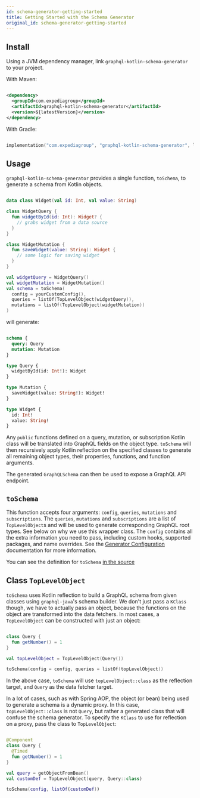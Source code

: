 ```yaml
---
id: schema-generator-getting-started
title: Getting Started with the Schema Generator
original_id: schema-generator-getting-started
---
```

## Install

Using a JVM dependency manager, link `graphql-kotlin-schema-generator` to your project.

With Maven:

```xml

<dependency>
  <groupId>com.expediagroup</groupId>
  <artifactId>graphql-kotlin-schema-generator</artifactId>
  <version>${latestVersion}</version>
</dependency>

```

With Gradle:

```kotlin

implementation("com.expediagroup", "graphql-kotlin-schema-generator", latestVersion)

```

## Usage

`graphql-kotlin-schema-generator` provides a single function, `toSchema`, to generate a schema from Kotlin objects.

```kotlin

data class Widget(val id: Int, val value: String)

class WidgetQuery {
  fun widgetById(id: Int): Widget? {
    // grabs widget from a data source
  }
}

class WidgetMutation {
  fun saveWidget(value: String): Widget {
    // some logic for saving widget
  }
}

val widgetQuery = WidgetQuery()
val widgetMutation = WidgetMutation()
val schema = toSchema(
  config = yourCustomConfig(),
  queries = listOf(TopLevelObject(widgetQuery)),
  mutations = listOf(TopLevelObject(widgetMutation))
)

```

will generate:

```graphql

schema {
  query: Query
  mutation: Mutation
}

type Query {
  widgetById(id: Int!): Widget
}

type Mutation {
  saveWidget(value: String!): Widget!
}

type Widget {
  id: Int!
  value: String!
}

```

Any `public` functions defined on a query, mutation, or subscription Kotlin class will be translated into GraphQL fields on the object
type. `toSchema` will then recursively apply Kotlin reflection on the specified classes to generate all
remaining object types, their properties, functions, and function arguments.

The generated `GraphQLSchema` can then be used to expose a GraphQL API endpoint.

## `toSchema`

This function accepts four arguments: `config`, `queries`, `mutations` and `subscriptions`. The `queries`, `mutations`
and `subscriptions` are a list of `TopLevelObject`s and will be used to generate corresponding GraphQL root types. See
below on why we use this wrapper class. The `config` contains all the extra information you need to pass, including
custom hooks, supported packages, and name overrides. See the [Generator Configuration](./customizing-schemas/generator-config.md) documentation for more information.

You can see the definition for `toSchema` [in the
source](https://github.com/ExpediaGroup/graphql-kotlin/blob/master/generator/graphql-kotlin-schema-generator/src/main/kotlin/com/expediagroup/graphql/generator/toSchema.kt)

## Class `TopLevelObject`

`toSchema` uses Kotlin reflection to build a GraphQL schema from given classes using `graphql-java`'s schema builder. We
don't just pass a `KClass` though, we have to actually pass an object, because the functions on the object are
transformed into the data fetchers. In most cases, a `TopLevelObject` can be constructed with just an object:

```kotlin

class Query {
  fun getNumber() = 1
}

val topLevelObject = TopLevelObject(Query())

toSchema(config = config, queries = listOf(topLevelObject))

```

In the above case, `toSchema` will use `topLevelObject::class` as the reflection target, and `Query` as the data fetcher
target.

In a lot of cases, such as with Spring AOP, the object (or bean) being used to generate a schema is a dynamic proxy. In
this case, `topLevelObject::class` is not `Query`, but rather a generated class that will confuse the schema generator.
To specify the `KClass` to use for reflection on a proxy, pass the class to `TopLevelObject`:

```kotlin

@Component
class Query {
  @Timed
  fun getNumber() = 1
}

val query = getObjectFromBean()
val customDef = TopLevelObject(query, Query::class)

toSchema(config, listOf(customDef))

```
